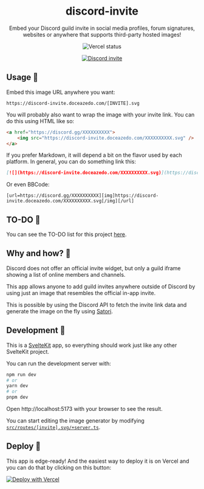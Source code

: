 <h1 align="center">discord-invite</h1>

<p align="center">
  Embed your Discord guild invite in social media profiles, forum signatures, websites or anywhere that supports third-party hosted images!
</p>

<p align="center">
  <img src="https://img.shields.io/github/deployments/doceazedo/discord-invite/Production?label=vercel&logo=vercel&style=flat-square" alt="Vercel status">
</p>

<p align="center">
  <a href="https://discord.gg/vEGRe2kq8B">
    <img src="https://discord-invite.doceazedo.com/vEGRe2kq8B.svg" alt="Discord invite">
  </a>
</p>

## Usage 🔗

Embed this image URL anywhere you want:

```
https://discord-invite.doceazedo.com/[INVITE].svg
```

You will probably also want to wrap the image with your invite link. You can do this using HTML like so:

```html
<a href="https://discord.gg/XXXXXXXXXX">
	<img src="https://discord-invite.doceazedo.com/XXXXXXXXXX.svg" />
</a>
```

If you prefer Markdown, it will depend a bit on the flavor used by each platform. In general, you can do something link this:

```md
[![](https://discord-invite.doceazedo.com/XXXXXXXXXX.svg)](https://discord.gg/XXXXXXXXXX)
```

Or even BBCode:

```
[url=https://discord.gg/XXXXXXXXXX][img]https://discord-invite.doceazedo.com/XXXXXXXXXX.svg[/img][/url]
```

## TO-DO 🔮

You can see the TO-DO list for this project [here](https://todo.doceazedo.com/discord-invite).

## Why and how? 🤔

Discord does not offer an official invite widget, but only a guild iframe showing a list of online members and channels.

This app allows anyone to add guild invites anywhere outside of Discord by using just an image that resembles the official in-app invite.

This is possible by using the Discord API to fetch the invite link data and generate the image on the fly using [Satori](https://github.com/vercel/satori).

## Development 🧰

This is a [SvelteKit](https://kit.svelte.dev) app, so everything should work just like any other SvelteKit project.

You can run the development server with:

```sh
npm run dev
# or
yarn dev
# or
pnpm dev
```

Open http://localhost:5173 with your browser to see the result.

You can start editing the image generator by modifying [`src/routes/[invite].svg/+server.ts`](/src/routes/[invite].svg/+server.ts).

## Deploy 🚀

This app is edge-ready! And the easiest way to deploy it is on Vercel and you can do that by clicking on this button:

[![Deploy with Vercel](https://vercel.com/button)](https://vercel.com/new/clone?repository-url=https%3A%2F%2Fgithub.com%2Fdoceazedo%2Fdiscord-invite)
